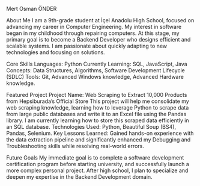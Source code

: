 Mert Osman ÖNDER

About Me
I am a 9th-grade student at İçel Anadolu High School, focused on advancing my career in Computer Engineering.
My interest in software began in my childhood through repairing computers. At this stage, my primary goal is to become a Backend Developer who designs efficient and scalable systems. I am passionate about quickly adapting to new technologies and focusing on solutions.

Core Skills
Languages: Python
Currently Learning: SQL, JavaScript, Java
Concepts: Data Structures, Algorithms, Software Development Lifecycle (SDLC)
Tools: Git, Advanced Windows knowledge, Advanced Hardware knowledge.

Featured Project
Project Name: Web Scraping to Extract 10,000 Products from Hepsiburada’s Official Store
This project will help me consolidate my web scraping knowledge, learning how to leverage Python to scrape data from large public databases and write it to an Excel file using the Pandas library. I am currently learning how to store this scraped data efficiently in an SQL database.
Technologies Used: Python, Beautiful Soup (BS4), Pandas, Selenium.
Key Lessons Learned: Gained hands-on experience with the data extraction pipeline and significantly enhanced my Debugging and Troubleshooting skills while resolving real-world errors.

Future Goals
My immediate goal is to complete a software development certification program before starting university, and successfully launch a more complex personal project. After high school, I plan to specialize and deepen my expertise in the Backend Development domain.
